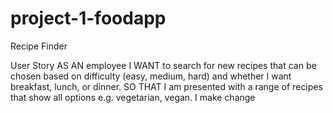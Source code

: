 # project-1-foodapp
Recipe Finder

User Story 
AS AN employee
I WANT to search for new recipes that can be chosen based on difficulty (easy, medium, hard) and whether I want breakfast, lunch, or dinner.
SO THAT I am presented with a range of recipes that show all options e.g.  vegetarian, vegan.
I make change